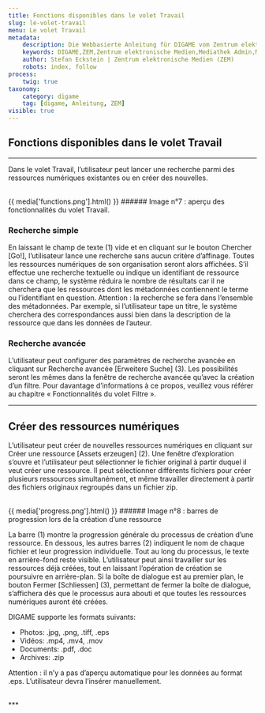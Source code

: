 ```yaml
---
title: Fonctions disponibles dans le volet Travail
slug: le-volet-travail
menu: Le volet Travail
metadata:
    description: Die Webbasierte Anleitung für DIGAME vom Zentrum elektronische Medien ZEM.
    keywords: DIGAME,ZEM,Zentrum elektronische Medien,Mediathek Admin,Mediathek,Bilddatenbank,Bildverwaltung,Bundesverwaltung,Eidgenossenschaft,Schweizerische Eidgenossenschaft,VBS,Bundesamt für Verteidigung, Bevölkerungsschutz und Sport
    author: Stefan Eckstein | Zentrum elektronische Medien (ZEM)
    robots: index, follow
process:
	twig: true
taxonomy:
    category: digame
    tag: [digame, Anleitung, ZEM]
visible: true
---
```


## Fonctions disponibles dans le volet Travail

***

Dans le volet Travail, l’utilisateur peut lancer une recherche parmi des ressources numériques existantes ou en créer des nouvelles.

<br>
{{ media['functions.png'].html() }}
###### Image n°7 : aperçu des fonctionnalités du volet Travail.
<br>

### Recherche simple

En laissant le champ de texte (1) vide et en cliquant sur le bouton Chercher [Go!], l’utilisateur lance une recherche sans aucun critère d’affinage. Toutes les ressources numériques de son organisation seront alors affichées. S’il effectue une recherche textuelle ou indique un identifiant de ressource dans ce champ, le système réduira le nombre de résultats car il ne cherchera que les ressources dont les métadonnées contiennent le terme ou l’identifiant en question. Attention : la recherche se fera dans l’ensemble des métadonnées. Par exemple, si l’utilisateur tape un titre, le système cherchera des correspondances aussi bien dans la description de la ressource que dans les données de l’auteur.

### Recherche avancée

L’utilisateur peut configurer des paramètres de recherche avancée en cliquant sur Recherche avancée [Erweitere Suche] (3). Les possibilités seront les mêmes dans la fenêtre de recherche avancée qu’avec la création d’un filtre. Pour davantage d’informations à ce propos, veuillez vous référer au chapitre « Fonctionnalités du volet Filtre ».

***

## Créer des ressources numériques

L’utilisateur peut créer de nouvelles ressources numériques en cliquant sur Créer une ressource [Assets erzeugen] (2). Une fenêtre d’exploration s’ouvre et l’utilisateur peut sélectionner le fichier original à partir duquel il veut créer une ressource. Il peut sélectionner différents fichiers pour créer plusieurs ressources simultanément, et même travailler directement à partir des fichiers originaux regroupés dans un fichier zip.

<br>
{{ media['progress.png'].html() }}
###### Image n°8 : barres de progression lors de la création d’une ressource
<br>

La barre (1) montre la progression générale du processus de création d’une ressource. En dessous, les autres barres (2) indiquent le nom de chaque fichier et leur progression individuelle. Tout au long du processus, le texte en arrière-fond reste visible. L’utilisateur peut ainsi travailler sur les ressources déjà créées, tout en laissant l’opération de création se poursuivre en arrière-plan. Si la boîte de dialogue est au premier plan, le bouton Fermer [Schliessen] (3), permettant de fermer la boîte de dialogue, s’affichera dès que le processus aura abouti et que toutes les ressources numériques auront été créées.

DIGAME supporte les formats suivants:

- Photos: .jpg, .png, .tiff, .eps
- Vidéos: .mp4, .mv4, .mov
- Documents: .pdf, .doc
- Archives: .zip

Attention : il n’y a pas d’aperçu automatique pour les données au format .eps. L’utilisateur devra l’insérer manuellement.

<br>
***
